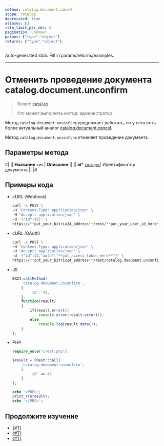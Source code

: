 ```yaml
---
method: catalog.document.cancel
scope: catalog
deprecated: true
aliases: []
rate_limit_per_sec: 2
pagination: unknown
params: {"type":"object"}
returns: {"type":"object"}
---
```


Auto-generated stub. Fill in params/returns/examples.

---

# Отменить проведение документа catalog.document.unconfirm

> Scope: [`catalog`](../../../scopes/permissions.md)
>
> Кто может выполнять метод: администратор



Метод `catalog.document.unconfirm` продолжает работать, но у него есть более актуальный аналог [catalog.document.cancel](../catalog-document-cancel.md).



Метод `catalog.document.unconfirm` отменяет проведение документа. 

## Параметры метода



#|
|| **Название**
`тип` | **Описание** ||
|| **id***
[`integer`](../../../data-types.md)| Идентификатор документа ||
|#

## Примеры кода





- cURL (Webhook)

    ```bash
    curl -X POST \
    -H "Content-Type: application/json" \
    -H "Accept: application/json" \
    -d '{"id":42}' \
    https://**put_your_bitrix24_address**/rest/**put_your_user_id_here**/**put_your_webbhook_here**/catalog.document.unconfirm
    ```

- cURL (OAuth)

    ```bash
    curl -X POST \
    -H "Content-Type: application/json" \
    -H "Accept: application/json" \
    -d '{"id":42,"auth":"**put_access_token_here**"}' \
    https://**put_your_bitrix24_address**/rest/catalog.document.unconfirm
    ```

- JS

    ```js
    BX24.callMethod(
        'catalog.document.unconfirm',
        {
            'id': 42,
        },
        function(result)
        {
            if(result.error())
                console.error(result.error());
            else
                console.log(result.data());
        }
    );
    ```

- PHP

    ```php
    require_once('crest.php');

    $result = CRest::call(
        'catalog.document.unconfirm',
        [
            'id' => 42
        ]
    );

    echo '<PRE>';
    print_r($result);
    echo '</PRE>';
    ```



## Продолжите изучение 

- [{#T}](./catalog-document-confirm.md)
- [{#T}](./catalog-document-fields.md)
- [{#T}](./catalog-document-element-fields.md)


